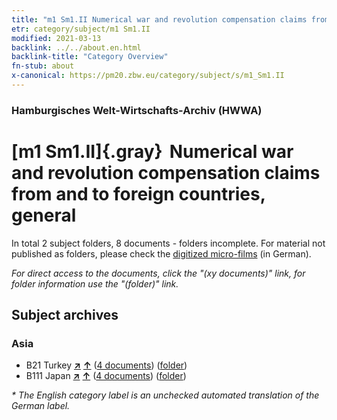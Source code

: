 ```yaml
---
title: "m1 Sm1.II Numerical war and revolution compensation claims from and to foreign countries, general"
etr: category/subject/m1 Sm1.II
modified: 2021-03-13
backlink: ../../about.en.html
backlink-title: "Category Overview"
fn-stub: about
x-canonical: https://pm20.zbw.eu/category/subject/s/m1_Sm1.II
---
```


### Hamburgisches Welt-Wirtschafts-Archiv (HWWA)
# [m1 Sm1.II]{.gray}&#8201; Numerical war and revolution compensation claims from and to foreign countries, general&#160; 





In total 2 subject folders, 8 documents - folders incomplete.
For material not published as folders, please check the [digitized micro-films](/film/h1_sh.de.html) (in German).

_For direct access to the documents, click the "(xy documents)" link, for folder information use the "(folder)" link._

## Subject archives



### Asia

- B21 Turkey [**&nearr;**](../../../geo/i/141111/about.en.html "Turkey (all folders)") [**&uarr;**](../../../geo/about.en.html#B21 "Country category system") (<a href="https://pm20.zbw.eu/dfgview/sh/141111,144812" title="about: Turkey : Numerical war and revolution compensation claims from and to foreign countries, general" target="_blank">4 documents</a>) ([folder](../../../../folder/sh/1411xx/141111/1448xx/144812/about.en.html))
- B111 Japan [**&nearr;**](../../../geo/i/141272/about.en.html "Japan (all folders)") [**&uarr;**](../../../geo/about.en.html#B111 "Country category system") (<a href="https://pm20.zbw.eu/dfgview/sh/141272,144812" title="about: Japan : Numerical war and revolution compensation claims from and to foreign countries, general" target="_blank">4 documents</a>) ([folder](../../../../folder/sh/1412xx/141272/1448xx/144812/about.en.html))


_* The English category label is an unchecked automated translation of the German label._


